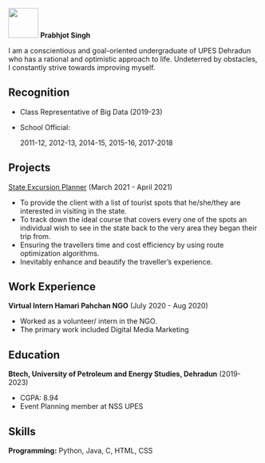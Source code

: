 <img src="Prabhjot Singh.jpeg" width="60px" height="60px"/> **Prabhjot Singh** 

I am a conscientious and goal-oriented undergraduate of UPES Dehradun who has a rational and optimistic approach to life. Undeterred by obstacles, I constantly strive towards improving myself.

## Recognition 

* Class Representative of Big Data (2019-23)
* School Official:
  
  2011-12, 2012-13, 2014-15, 2015-16, 2017-2018

## Projects

[State Excursion Planner](https://github.com/Prabhjot042001/THE_STATE_EXCURSION_PLANNER) (March 2021 - April 2021)
* To provide the client with a list of tourist spots that he/she/they are interested in visiting in the state.
* To track down the ideal course that covers every one of the spots an individual wish to see in the state back to
  the very area they began their trip from.
* Ensuring the travellers time and cost efficiency by using route optimization algorithms.
* Inevitably enhance and beautify the traveller’s experience.
  
## Work Experience

**Virtual Intern Hamari Pahchan NGO** (July 2020 - Aug 2020)
* Worked as a volunteer/ intern in the NGO.
* The primary work included Digital Media Marketing
  
## Education
**Btech, University of Petroleum and Energy Studies, Dehradun** (2019-2023)
* CGPA: 8.94
* Event Planning member at NSS UPES
  
## Skills

**Programming:** Python, Java, C, HTML, CSS
